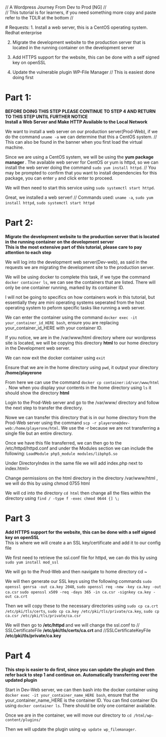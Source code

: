 <p>// A Wordpress Journey From Dev to Prod [NG] //<br>
// This tutorial is for learners, if you need something more copy and paste refer to the TDLR at the bottom // </p>
# Requests:
1. Install a web server, this is a CentOS operating system. Redhat enterprise

2. Migrate the development website to the production server that is located in the running container on the development server

3. Add HTTPS support for the website, this can be done with a self signed key on openSSL

4. Update the vulnerable plugin WP-File Manager // This is easiest done doing first

# Part 1: 
<p><strong> BEFORE DOING THIS STEP PLEASE CONTINUE TO STEP 4 AND RETURN TO THIS STEP UNTIL FURTHER NOTICE </strong><br>
<strong> Install a Web Server and Make HTTP Available to the Local Network </strong></p>

We want to install a web server on our production server(Prod-Web), if we do the command `uname -a` we can determine that this a CentOS system. // This can also be found in the banner when you first load the virtual machine. 

Since we are using a CentOS system, we will be using the <strong> yum package manager </strong>. The available web server for CentOS or yum is httpd, so we can install the web server doing the command `sudo yum install httpd`. // You may be prompted to confirm that you want to install dependencies for this package, you can enter `y` and click enter to proceed. 

We will then need to start this service using `sudo systemctl start httpd`. 

Great, we installed a web server! // Commands used: `uname -a`, `sudo yum install httpd`, `sudo systemctl start httpd`

# Part 2:
<p><strong> Migrate the development website to the production server that is located in the running container on the development server </strong><br>
<strong> This is the most extensive part of this tutorial, please care to pay attention to each step </strong></p>

We will log into the development web server(Dev-web), as said in the requests we are migrating the development site to the production server. 

We will be using docker to complete this task, if we type the command `docker container ls`, we can see the containers that are listed. There will only be one container running, marked by its container ID.

I will not be going to specifics on how containers work in this tutorial, but essentially they are mini operating systems seperated from the host operating system to peform specific tasks like running a web server. 

We can enter the container using the command `docker exec -it your_container_id_HERE bash`, ensure you are replacing your_container_id_HERE with your container ID.

If you notice, we are in the /var/www/html directory where our wordpress site is located, we will be copying this directory <strong> html </strong> to our home directory in the Development web server. 

We can now exit the docker container using `exit` 

Ensure that we are in the home directory using `pwd`, it output your directory <strong> /home/playerone </strong> 

From here we can use the command `docker cp container:id/var/www/html .` Now when you display your contents in the home directory using `ls` it should show the directory <strong> html </strong>

Login to the Prod-Web server and go to the /var/www/ directory and follow the next step to transfer the directory.

Nowe we can transfer this directory that is in our home directory from the Prod-Web server using the command `scp -r playerone@dev-web:/home/playerone/html`. We use the -r because we are not transferring a single file but an entire directory. 

Once we have this file transferred, we can then go to the <source> /etc/httpd/httpd.conf </source> and under the Modules section we can include the following:
`LoadModule php5_module modules/libphp5.so`

Under DirectoryIndex in the same file we will add <source> index.php </source> next to <source> index.html> 

Change permissions on the html directory in the directory <source> /var/www/html </source>, we will do this by using chmod 0755 html

We will cd into the directory `cd html` then change all the files within the directory using `find / -type f -exec chmod 0644 {] \;`

# Part 3
<p><strong> Add HTTPS support for the website, this can be done with a self signed key on openSSL </strong><br>
This is where we will create a an SSL key/certificate and add it to our config file</p>

We first need to retrieve the ssl.conf file for httpd, we can do this by using `sudo yum install mod_ssl` 

We will go to the Prod-Web and then navigate to home directory cd ~

We will then generate our SSL keys using the following commands `sudo openssl genrsa -out ca.key 2048`, `sudo openssl req -new -key ca.key -out ca.csr` `sudo openssl x509 -req -days 365 -in ca.csr -signkey ca.key -out ca.crt`

Then we will copy these to the necessary directories using `sudo cp ca.crt /etc/pki/tls/certs`, `sudo cp ca.key /etc/pki/tls/private/ca.key`, `sudo cp ca.csr /etc/pki/tls/private/ca.csr` 

We will then go to <strong> /etc/httpd </strong> and we will change the ssl.conf to // SSLCertificateFile <strong> /etc/pki/tls/certs/ca.crt </strong> and //SSLCertificateKeyFile <strong> /etc/pki/tls/private/ca.key </strong> 

# Part 4
<strong> This step is easier to do first, since you can update the plugin and then refer back to step 1 and continue on. Automatically transferring over the updated plugin </strong> 

Start in Dev-Web server, we can then bash into the docker container using `docker exec -it your_container_name_HERE bash`, ensure that the your_container_name_HERE is the container ID. You can find container IDs using `docker container ls`. There should be only one container available. 

Once we are in the container, we will move our directory to `cd /html/wp-content/plugins/` 

Then we will update the plugin using `wp update wp_filemanager`. 








